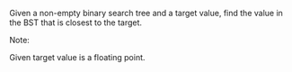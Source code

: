 Given a non-empty binary search tree and a target value, find the value in the BST that is closest to the target.

Note:

Given target value is a floating point.